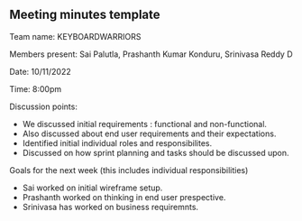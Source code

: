 
## Meeting minutes template

Team name: KEYBOARDWARRIORS

Members present: Sai Palutla, Prashanth Kumar Konduru, Srinivasa Reddy D

Date: 10/11/2022

Time: 8:00pm

Discussion points: 

* We discussed initial requirements : functional and non-functional.
* Also discussed about end user requirements and their expectations.
* Identified initial individual roles and responsibilites.
* Discussed on how sprint planning and tasks should be discussed upon.


Goals for the next week (this includes individual responsibilities)

* Sai worked on initial wireframe setup.
* Prashanth worked on thinking in end user prespective.
* Srinivasa has worked on business requiremnts. 

